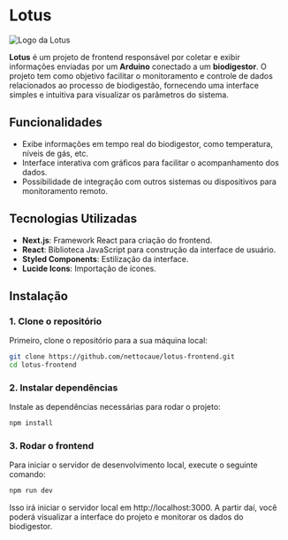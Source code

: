 # Lotus

![Logo da Lotus](./public/images/lotus.jpeg)

**Lotus** é um projeto de frontend responsável por coletar e exibir informações enviadas por um **Arduino** conectado a um **biodigestor**. O projeto tem como objetivo facilitar o monitoramento e controle de dados relacionados ao processo de biodigestão, fornecendo uma interface simples e intuitiva para visualizar os parâmetros do sistema.

## Funcionalidades

- Exibe informações em tempo real do biodigestor, como temperatura, níveis de gás, etc.
- Interface interativa com gráficos para facilitar o acompanhamento dos dados.
- Possibilidade de integração com outros sistemas ou dispositivos para monitoramento remoto.

## Tecnologias Utilizadas

- **Next.js**: Framework React para criação do frontend.
- **React**: Biblioteca JavaScript para construção da interface de usuário.
- **Styled Components**: Estilização da interface.
- **Lucide Icons**: Importação de ícones.

## Instalação

### 1. Clone o repositório

Primeiro, clone o repositório para a sua máquina local:

```bash
git clone https://github.com/nettocaue/lotus-frontend.git
cd lotus-frontend
```

### 2. Instalar dependências

Instale as dependências necessárias para rodar o projeto:

```bash
npm install
```

### 3. Rodar o frontend

Para iniciar o servidor de desenvolvimento local, execute o seguinte comando:

```bash
npm run dev
```

Isso irá iniciar o servidor local em http://localhost:3000. A partir daí, você poderá visualizar a interface do projeto e monitorar os dados do biodigestor.
